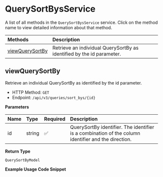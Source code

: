# QuerySortBysService

A list of all methods in the `QuerySortBysService` service. Click on the method name to view detailed information about that method.

| Methods                             | Description                                                           |
| :---------------------------------- | :-------------------------------------------------------------------- |
| [viewQuerySortBy](#viewquerysortby) | Retrieve an individual QuerySortBy as identified by the id parameter. |

## viewQuerySortBy

Retrieve an individual QuerySortBy as identified by the id parameter.

- HTTP Method: `GET`
- Endpoint: `/api/v3/queries/sort_bys/{id}`

**Parameters**

| Name | Type   | Required | Description                                                                                         |
| :--- | :----- | :------- | :-------------------------------------------------------------------------------------------------- |
| id   | string | ✅       | QuerySortBy identifier. The identifier is a combination of the column identifier and the direction. |

**Return Type**

`QuerySortByModel`

**Example Usage Code Snippet**

```mcp

```

<!-- This file was generated by liblab | https://liblab.com/ -->
